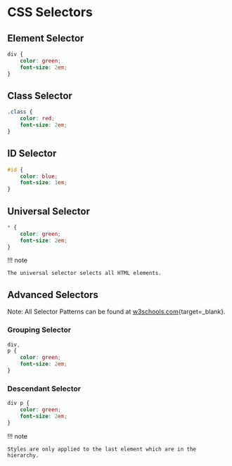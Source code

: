 # CSS Selectors

## Element Selector

```css
div {
    color: green;
    font-size: 2em;
}
```

## Class Selector

```css
.class {
    color: red;
    font-size: 2em;
}
```

## ID Selector

```css
#id {
    color: blue;
    font-size: 1em;
}
```

## Universal Selector

```css
* {
    color: green;
    font-size: 2em;
}
```

!!! note

    The universal selector selects all HTML elements.

## Advanced Selectors

Note: All Selector Patterns can be found at [w3schools.com](https://www.w3schools.com/cssref/css_selectors.php){target=\_blank}.

### Grouping Selector

```css
div,
p {
    color: green;
    font-size: 2em;
}
```

### Descendant Selector

```css
div p {
    color: green;
    font-size: 2em;
}
```

!!! note

    Styles are only applied to the last element which are in the hierarchy.
